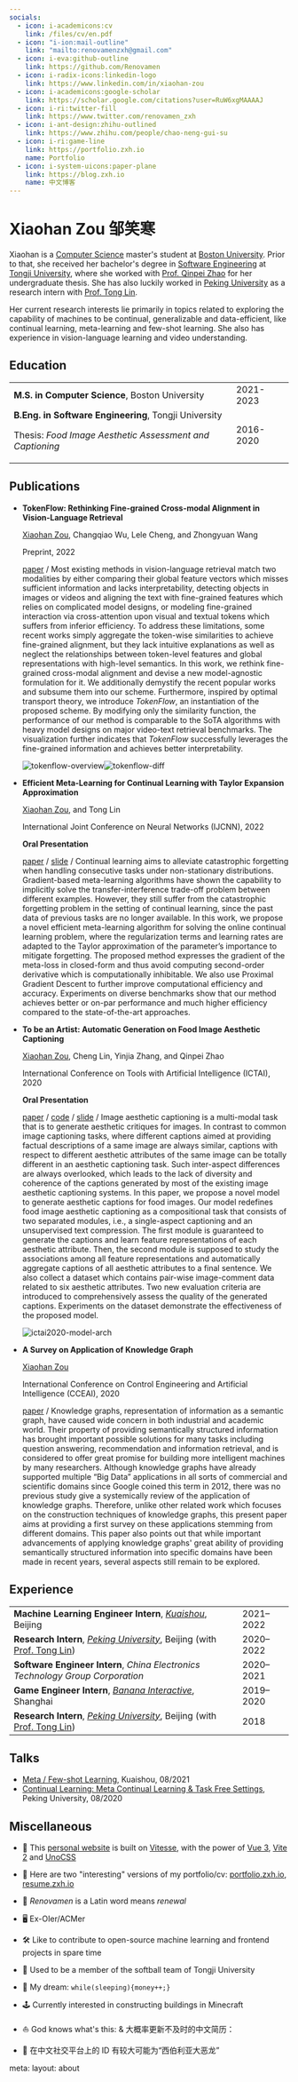 ```yaml
---
socials:
  - icon: i-academicons:cv
    link: /files/cv/en.pdf
  - icon: "i-ion:mail-outline"
    link: "mailto:renovamenzxh@gmail.com"
  - icon: i-eva:github-outline
    link: https://github.com/Renovamen
  - icon: i-radix-icons:linkedin-logo
    link: https://www.linkedin.com/in/xiaohan-zou
  - icon: i-academicons:google-scholar
    link: https://scholar.google.com/citations?user=RuW6xgMAAAAJ
  - icon: i-ri:twitter-fill
    link: https://www.twitter.com/renovamen_zxh
  - icon: i-ant-design:zhihu-outlined
    link: https://www.zhihu.com/people/chao-neng-gui-su
  - icon: i-ri:game-line
    link: https://portfolio.zxh.io
    name: Portfolio
  - icon: i-system-uicons:paper-plane
    link: https://blog.zxh.io
    name: 中文博客
---
```


<div flex items-end justify-between>
  <div>
    <h1>Xiaohan Zou <span text="base c-light">邹笑寒</span></h1>
    <Links :links="frontmatter.socials" />
  </div>
  <div 
    class="p-1 mb-1 border border-c rounded-md hidden md:block"
    shadow="[inset_0_0_10px_#000000] slate-200 dark:slate-800"
  >
    <flip-image class="!w-24" src="img/avatar.jpg" alt="avatar" />
  </div>
</div>

Xiaohan is a [Computer Science](https://www.bu.edu/cs/) master's student at [Boston University](https://www.bu.edu/). Prior to that, she received her bachelor's degree in [Software Engineering](http://sse.tongji.edu.cn/) at [Tongji University](https://www.tongji.edu.cn/), where she worked with [Prof. Qinpei Zhao](http://sse.tongji.edu.cn/zhaoqinpei) for her undergraduate thesis. She has also luckily worked in [Peking University](https://english.pku.edu.cn/) as a research intern with [Prof. Tong Lin](http://www.cis.pku.edu.cn/jzyg/szdw/lt.htm).

Her current research interests lie primarily in topics related to exploring the capability of machines to be continual, generalizable and data-efficient, like continual learning, meta-learning and few-shot learning. She also has experience in vision-language learning and video understanding.


## Education

|   |   |
|---|---|
| **M.S. in Computer Science**, Boston University | 2021-2023 |
| **B.Eng. in Software Engineering**, Tongji University <p>Thesis: *Food Image Aesthetic Assessment and Captioning*</p> | 2016-2020 |


## Publications

- **TokenFlow: Rethinking Fine-grained Cross-modal Alignment in Vision-Language Retrieval**

  <u>Xiaohan Zou</u>, Changqiao Wu, Lele Cheng, and Zhongyuan Wang

  Preprint, 2022

  [paper](http://arxiv.org/abs/2209.13822) / <nutshell text="abstract">Most existing methods in vision-language retrieval match two modalities by either comparing their global feature vectors which misses sufficient information and lacks interpretability, detecting objects in images or videos and aligning the text with fine-grained features which relies on complicated model designs, or modeling fine-grained interaction via cross-attention upon visual and textual tokens which suffers from inferior efficiency. To address these limitations, some recent works simply aggregate the token-wise similarities to achieve fine-grained alignment, but they lack intuitive explanations as well as neglect the relationships between token-level features and global representations with high-level semantics. In this work, we rethink fine-grained cross-modal alignment and devise a new model-agnostic formulation for it. We additionally demystify the recent popular works and subsume them into our scheme. Furthermore, inspired by optimal transport theory, we introduce <i>TokenFlow</i>, an instantiation of the proposed scheme. By modifying only the similarity function, the performance of our method is comparable to the SoTA algorithms with heavy model designs on major video-text retrieval benchmarks. The visualization further indicates that <i>TokenFlow</i> successfully leverages the fine-grained information and achieves better interpretability. <div h-0 my-3 border="t c-dark dashed" /><img src="/img/about/tokenflow-1.png" alt="tokenflow-overview" class="p-2 bg-white rounded-t" /><img src="/img/about/tokenflow-2.png" alt="tokenflow-diff" class="py-2 px-3 bg-white rounded-b" /></nutshell>

- **Efficient Meta-Learning for Continual Learning with Taylor Expansion Approximation**

  <u>Xiaohan Zou</u>, and Tong Lin

  International Joint Conference on Neural Networks (IJCNN), 2022

  **Oral Presentation**

  [paper](https://arxiv.org/abs/2210.00713) / [slide](/files/papers/ijcnn2022/slide.pdf) / <nutshell text="abstract">Continual learning aims to alleviate catastrophic forgetting when handling consecutive tasks under non-stationary distributions. Gradient-based meta-learning algorithms have shown the capability to implicitly solve the transfer-interference trade-off problem between different examples. However, they still suffer from the catastrophic forgetting problem in the setting of continual learning, since the past data of previous tasks are no longer available. In this work, we propose a novel efficient meta-learning algorithm for solving the online continual learning problem, where the regularization terms and learning rates are adapted to the Taylor approximation of the parameter’s importance to mitigate forgetting. The proposed method expresses the gradient of the meta-loss in closed-form and thus avoid computing second-order derivative which is computationally inhibitable. We also use Proximal Gradient Descent to further improve computational efficiency and accuracy. Experiments on diverse benchmarks show that our method achieves better or on-par performance and much higher efficiency compared to the state-of-the-art approaches.</nutshell>

- **To be an Artist: Automatic Generation on Food Image Aesthetic Captioning**

  <u>Xiaohan Zou</u>, Cheng Lin, Yinjia Zhang, and Qinpei Zhao

  International Conference on Tools with Artificial Intelligence (ICTAI), 2020 
  
  **Oral Presentation**

  [paper](https://ieeexplore.ieee.org/document/9288208) / [code](https://github.com/Renovamen/Food-IAC) / [slide](/files/papers/ictai2020/slide.pdf) / <nutshell text="abstract">Image aesthetic captioning is a multi-modal task that is to generate aesthetic critiques for images. In contrast to common image captioning tasks, where different captions aimed at providing factual descriptions of a same image are always similar, captions with respect to different aesthetic attributes of the same image can be totally different in an aesthetic captioning task. Such inter-aspect differences are always overlooked, which leads to the lack of diversity and coherence of the captions generated by most of the existing image aesthetic captioning systems. In this paper, we propose a novel model to generate aesthetic captions for food images. Our model redefines food image aesthetic captioning as a compositional task that consists of two separated modules, i.e., a single-aspect captioning and an unsupervised text compression. The first module is guaranteed to generate the captions and learn feature representations of each aesthetic attribute. Then, the second module is supposed to study the associations among all feature representations and automatically aggregate captions of all aesthetic attributes to a final sentence. We also collect a dataset which contains pair-wise image-comment data related to six aesthetic attributes. Two new evaluation criteria are introduced to comprehensively assess the quality of the generated captions. Experiments on the dataset demonstrate the effectiveness of the proposed model. <div h-0 my-3 border="t c-dark dashed" /><img src="/img/about/ictai2020.png" alt="ictai2020-model-arch" class="p-2 bg-white rounded" /></nutshell>

- **A Survey on Application of Knowledge Graph**

  <u>Xiaohan Zou</u>

  International Conference on Control Engineering and Artificial Intelligence (CCEAI), 2020

  [paper](https://iopscience.iop.org/article/10.1088/1742-6596/1487/1/012016/pdf) /  <nutshell text="abstract">Knowledge graphs, representation of information as a semantic graph, have caused
wide concern in both industrial and academic world. Their property of providing semantically
structured information has brought important possible solutions for many tasks including
question answering, recommendation and information retrieval, and is considered to offer great
promise for building more intelligent machines by many researchers. Although knowledge
graphs have already supported multiple “Big Data” applications in all sorts of commercial and
scientific domains since Google coined this term in 2012, there was no previous study give a
systemically review of the application of knowledge graphs. Therefore, unlike other related
work which focuses on the construction techniques of knowledge graphs, this present paper
aims at providing a first survey on these applications stemming from different domains. This
paper also points out that while important advancements of applying knowledge graphs' great
ability of providing semantically structured information into specific domains have been made
in recent years, several aspects still remain to be explored.</nutshell>


## Experience

|   |   |
|---|---|
| **Machine Learning Engineer Intern**, *[Kuaishou](https://www.kuaishou.com/en)*, Beijing | 2021–2022 |
| **Research Intern**, *[Peking University](https://english.pku.edu.cn/)*, Beijing (with [Prof. Tong Lin](http://www.cis.pku.edu.cn/jzyg/szdw/lt.htm)) | 2020–2022 |
| **Software Engineer Intern**, *China Electronics Technology Group Corporation* | 2020–2021 |
| **Game Engineer Intern**, *[Banana Interactive](https://banana.games/)*, Shanghai | 2019–2020 |
| **Research Intern**, *[Peking University](https://english.pku.edu.cn/)*, Beijing (with [Prof. Tong Lin](http://www.cis.pku.edu.cn/jzyg/szdw/lt.htm)) | 2018 |


## Talks

- [Meta / Few-shot Learning](/files/talks/2021-08-meta-learning.pdf), Kuaishou, 08/2021
- [Continual Learning: Meta Continual Learning & Task Free Settings](/files/talks/2020-08-continual-learning.pdf), Peking University, 08/2020


## Miscellaneous

- 🚀 This [personal website](https://github.com/Renovamen/renovamen.github.io) is built on [Vitesse](https://github.com/antfu/vitesse), with the power of [Vue 3](https://github.com/vuejs/vue-next), [Vite 2](https://github.com/vitejs/vite) and [UnoCSS](https://github.com/antfu/unocss)

- 🧐 Here are two "interesting" versions of my portfolio/cv: [portfolio.zxh.io](https://portfolio.zxh.io/), [resume.zxh.io](https://resume.zxh.io/)

- 🎃 *Renovamen* is a Latin word means *renewal*

- 🖥 Ex-OIer/ACMer

- 🛠 Like to contribute to open-source machine learning and frontend projects in spare time

- 🥎 Used to be a member of the softball team of Tongji University

- 🌭 My dream: `while(sleeping){money++;}`

- 🕹️ Currently interested in constructing buildings in Minecraft

- ⛵️ God knows what's this: [<span i-radix-icons:crumpled-paper text="[0.9em]" />](/files/cv/god_knows.pdf) & 大概率更新不及时的中文简历：[<span i-ph:scroll text="[0.9em]" />](/files/cv/cn.pdf)

- 🦖 在中文社交平台上的 ID 有较大可能为“西伯利亚大恶龙”


<route lang="yaml">
meta: 
  layout: about
</route>

